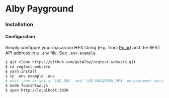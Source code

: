 # Alby Payground


### Installation

#### Configuration

Simply configure your macaroon HEX string (e.g. from [Polar](https://lightningpolar.com/)) and the REST API address in a `.env` file. See `.env.example`. 

```bash
$ git clone https://github.com/getAlby/regtest-website.git
$ cd regtest-website
$ yarn install
$ cp .env.example .env
# edit .env or set a `LND_URL` and `LND_MACAROON_HEX` environment variable
$ node fourohtwo.js
$ open http://localhost:3030
```

